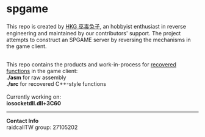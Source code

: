 spgame
======
This repo is created by <a href="http://forum6.hkgolden.com/ProfilePage.aspx?userid=195369">HKG 巫毒兔子</a>, an hobbyist enthusiast in reverse engineering and maintained by our contributors' support. The project attempts to construct an SPGAME server by reversing the mechanisms in the game client.

<br />
This repo contains the products and work-in-process for <u>recovered functions</u> in the game client:<br />
<b>./asm</b>         for raw assembly<br />
<b>./src</b>         for recovered C++-style functions<br />

<br />
Currently working on:<br />
<b>
iosocketdll.dll+3C60
</b>

<br />
<hr>
<b>Contact Info</b><br />
raidcallTW group: 27105202<br />
